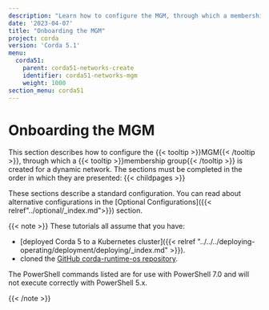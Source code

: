 ```yaml
---
description: "Learn how to configure the MGM, through which a membership group is created for a network."
date: '2023-04-07'
title: "Onboarding the MGM"
project: corda
version: 'Corda 5.1'
menu:
  corda51:
    parent: corda51-networks-create
    identifier: corda51-networks-mgm
    weight: 1000
section_menu: corda51
---
```


# Onboarding the MGM

This section describes how to configure the {{< tooltip >}}MGM{{< /tooltip >}}, through which a {{< tooltip >}}membership group{{< /tooltip >}} is created for a dynamic network. The sections must be completed in the order in which they are presented:
{{< childpages >}}

These sections describe a standard configuration. You can read about alternative configurations in the [Optional Configurations]({{< relref"../optional/_index.md">}}) section.

{{< note >}}
These tutorials all assume that you have:

* [deployed Corda 5 to a Kubernetes cluster]({{< relref "../../../deploying-operating/deployment/deploying/_index.md" >}}).
* cloned the [GitHub corda-runtime-os repository](https://github.com/corda/corda-runtime-os).

The PowerShell commands listed are for use with PowerShell 7.0 and will not execute correctly with PowerShell 5.x.

{{< /note >}}
